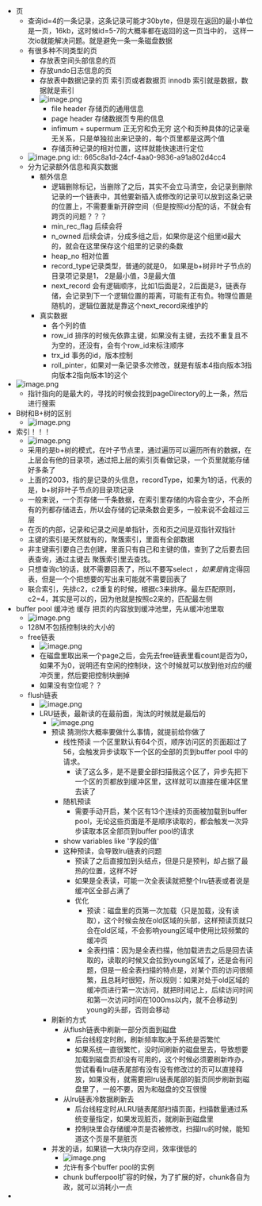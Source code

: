- 页
	- 查询id=4的一条记录，这条记录可能才30byte，但是现在返回的最小单位是一页，16kb，这时候id=5-7的大概率都在返回的这一页当中的， 这样一次io就能解决问题。就是避免一条一条磁盘数据
	- 有很多种不同类型的页
		- 存放表空间头部信息的页
		- 存放undo日志信息的页
		- 存放表中数据记录的页  索引页或者数据页   innodb 索引就是数据，数据就是索引
		- ![image.png](../assets/image_1717338611029_0.png)
			- file header 存储页的通用信息
			- page header 存储数据页专用的信息
			- infimum + supermum 正无穷和负无穷 这个和页种具体的记录毫无关系，只是单独拉出来记录的，每个页里都是这两个值
			- 存储页种记录的相对位置，这样就能快速进行定位
	- ![image.png](../assets/image_1717340703412_0.png)
	  id:: 665c8a1d-24cf-4aa0-9836-a91a802d4cc4
	- 分为记录额外信息和真实数据
		- 额外信息
			- 逻辑删除标记，当删除了之后，其实不会立马清空，会记录到删除记录的一个链表中，其他要新插入或修改的记录可以放到这条记录的位置上，不需要重新开辟空间（但是按照id分配的话，不就会有跨页的问题？？？
			- min_rec_flag 后续会将
			- n_owned 后续会讲，分成多组之后，如果你是这个组里id最大的，就会在这里保存这个组里的记录的条数
			- heap_no 相对位置
			- record_type记录类型，普通的就是0， 如果是b+树非叶子节点的目录项记录是1， 2是最小值，3是最大值
			- next_record 会有逻辑顺序，比如1后面是2，2后面是3，链表存储，会记录到下一个逻辑位置的距离，可能有正有负。物理位置是随机的，逻辑位置就是靠这个next_record来维护的
		- 真实数据
			- 各个列的值
			- row_id 排序的时候先依靠主键，如果没有主键，去找不重复且不为空的，还没有，会有个row_id来标注顺序
			- trx_id 事务的id，版本控制
			- roll_pinter，如果对一条记录多次修改，就是有版本4指向版本3指向版本2指向版本1的这个
- ![image.png](../assets/image_1717837720588_0.png)
	- 指针指向的是最大的，寻找的时候会找到pageDirectory的上一条，然后进行搜索
- B树和B+树的区别
	- ![image.png](../assets/image_1717837829075_0.png)
- 索引！！！
	- ![image.png](../assets/image_1717838527631_0.png)
	- 采用的是b+树的模式，在叶子节点里，通过遍历可以遍历所有的数据，在上层会有他的目录项，通过把上层的索引页看做记录，一个页里就能存储好多条了
	- 上面的2003，指的是记录的头信息，recordType，如果为1的话，代表的是，b+树非叶子节点的目录项记录
	- 一般来说，一个页存储一千条数据，在索引里存储的内容会变少，不会所有的列都存储进去，所以会存储的记录条数会更多，一般来说不会超过三层
	- 在页的内部，记录和记录之间是单指针，页和页之间是双指针双指针
	- 主键的索引是天然就有的，聚簇索引，里面有全部数据
	- 非主键索引要自己去创建，里面只有自己和主键的值，查到了之后要去回表查询，通过主键去 聚簇索引里去查找。
	- 只想查询c1的话，就不需要回表了，所以不要写select *，如果是*肯定得回表，但是一个个把想要的写出来可能就不需要回表了
	- 联合索引，先排c2，c2重复的时候，根据c3来排序。最左匹配原则，c2=4，其实是可以的，因为他就是按照c2来的，匹配最左侧
- buffer pool 缓冲池  缓存 把页的内容放到缓冲池里，先从缓冲池里取
	- ![image.png](../assets/image_1717986391929_0.png)
	- 128M不包括控制块的大小的
	- free链表
		- ![image.png](../assets/image_1717986516773_0.png)
		- 在磁盘里取出来一个page之后，会先去free链表里看count是否为0，如果不为0，说明还有空闲的控制块，这个时候就可以放到他对应的缓冲页里，然后要把控制块删掉
		- 如果没有空位呢？？
	- flush链表
		- ![image.png](../assets/image_1717986717601_0.png)
		- LRU链表，最新读的在最前面，淘汰的时候就是最后的
			- ![image.png](../assets/image_1717988283798_0.png)
			- 预读 猜测你大概率要做什么事情，就提前给你做了
				- 线性预读  一个区里默认有64个页，顺序访问区的页面超过了56，会触发异步读取下一个区的全部的页到buffer pool 中的请求。
					- 读了这么多，是不是要全部扫描我这个区了，异步先把下一个区的页都放到缓冲区里，这样就可以直接在缓冲区里去读了
				- 随机预读
					- 需要手动开启，某个区有13个连续的页面被加载到buffer pool，无论这些页面是不是顺序读取的，都会触发一次异步读取本区全部页到buffer pool的请求
				- show variables like '字段的值'
				- 这种预读，会导致lru链表的问题
					- 预读了之后直接加到头结点，但是只是预判，却占据了最热的位置，这样不好
					- 如果是全表读，可能一次全表读就把整个lru链表或者说是缓冲区全部占满了
					- 优化
						- 预读：磁盘里的页第一次加载（只是加载，没有读取），这个时候会放在old区域的头部，这样预读页就只会在old区域，不会影响young区域中使用比较频繁的缓冲页
						- 全表扫描：因为是全表扫描，他加载进去之后是回去读取的，读取的时候又会拉到young区域了，还是会有问题，但是一般全表扫描的特点是，对某个页的访问很频繁，且总耗时很短，所以规则：如果对处于old区域的缓冲页进行第一次访问，就把时间记上，后续访问时间和第一次访问时间在1000ms以内，就不会移动到young的头部，否则会移动
			- 刷新的方式
				- 从flush链表中刷新一部分页面到磁盘
					- 后台线程定时刷，刷新频率取决于系统是否繁忙
					- 如果系统一直很繁忙，没时间刷新的磁盘里去，导致想要加载到磁盘页却没有可用的，这个时候必须要刷新咋办，尝试看看lru链表尾部有没有没有修改过的页可以直接释放，如果没有，就需要把lru链表尾部的脏页同步刷新到磁盘里了，一般不要，因为和磁盘的交互很慢
				- 从lru链表冷数据刷新去
					- 后台线程定时从LRU链表尾部扫描页面，扫描数量通过系统变量指定，如果发现脏页，就刷新到磁盘里
					- 控制块里会存储缓冲页是否被修改，扫描lru的时候，能知道这个页是不是脏页
			- 并发的话，如果锁一大块内存空间，效率很低的
				- ![image.png](../assets/image_1717988908745_0.png)
				- 允许有多个buffer pool的实例
				- chunk  bufferpool扩容的时候，为了扩展的好，chunk各自为政，就可以消耗小一点
-
